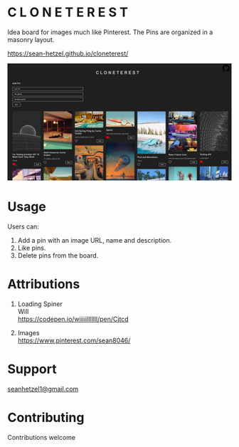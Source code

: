 # C L O N E T E R E S T

Idea board for images much like Pinterest. The Pins are organized in a masonry layout.

https://sean-hetzel.github.io/cloneterest/

![C L O N E T E R E S T](cloneterest-screenshot-2.PNG)

# Usage

Users can:

1. Add a pin with an image URL, name and description.
2. Like pins.
3. Delete pins from the board.

# Attributions

1. Loading Spiner<br>
   Will<br>
   https://codepen.io/wiiiiilllllll/pen/Cjtcd

2. Images<br>
https://www.pinterest.com/sean8046/

# Support

seanhetzel1@gmail.com

# Contributing

Contributions welcome
